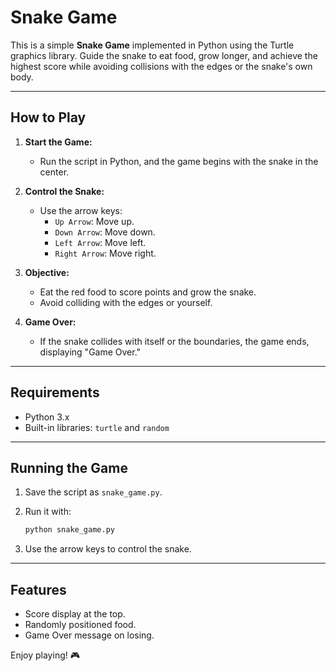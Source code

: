 # Snake Game

This is a simple **Snake Game** implemented in Python using the Turtle graphics library. Guide the snake to eat food, grow longer, and achieve the highest score while avoiding collisions with the edges or the snake's own body.

---

## How to Play

1. **Start the Game:**
   - Run the script in Python, and the game begins with the snake in the center.

2. **Control the Snake:**
   - Use the arrow keys:
     - `Up Arrow`: Move up.
     - `Down Arrow`: Move down.
     - `Left Arrow`: Move left.
     - `Right Arrow`: Move right.

3. **Objective:**
   - Eat the red food to score points and grow the snake.
   - Avoid colliding with the edges or yourself.

4. **Game Over:**
   - If the snake collides with itself or the boundaries, the game ends, displaying "Game Over."

---

## Requirements

- Python 3.x
- Built-in libraries: `turtle` and `random`

---

## Running the Game

1. Save the script as `snake_game.py`.
2. Run it with:

   ```bash
   python snake_game.py
   ```

3. Use the arrow keys to control the snake.

---

## Features

- Score display at the top.
- Randomly positioned food.
- Game Over message on losing.

Enjoy playing! 🎮

